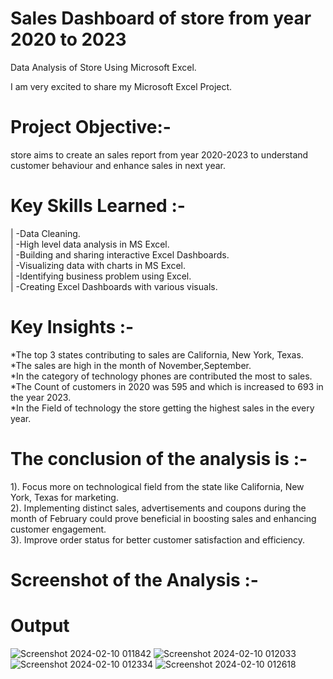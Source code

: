 # Sales Dashboard of store from year 2020 to 2023
Data Analysis of Store Using Microsoft Excel.    

I am very excited to share my Microsoft Excel Project.

# Project Objective:-
 store aims to create an sales report from year 2020-2023 to understand customer behaviour and enhance sales in next year.


# Key Skills Learned :-
| -Data Cleaning.   
| -High level data analysis in MS Excel.   
| -Building and sharing interactive Excel Dashboards.   
| -Visualizing data with charts in MS Excel.   
| -Identifying business problem using Excel.   
| -Creating Excel Dashboards with various visuals.      


# Key Insights :-
*The top 3 states contributing to sales are California, New York, Texas.  
*The sales are high in the month of November,September.    
*In the category of technology phones are contributed the most to sales.    
*The Count of customers in 2020 was 595 and which is increased to 693 in the year 2023.     
*In the Field of technology the store getting the highest sales in the every year.     



# The conclusion of the analysis is :-
1). Focus more on technological field from the state like California, New York, Texas for marketing.    
2). Implementing distinct sales, advertisements and coupons during the month of February could prove beneficial in boosting sales and enhancing customer engagement.     
3). Improve order status for better customer satisfaction and efficiency.    


# Screenshot of the Analysis :-

# Output
![Screenshot 2024-02-10 011842](https://github.com/MyProjects-5/Sales_Dashboard/assets/140932670/44b7a8d9-3292-4309-8548-53fef23ff761)
![Screenshot 2024-02-10 012033](https://github.com/MyProjects-5/Sales_Dashboard/assets/140932670/59cca6e5-2cf3-479d-b5d7-8171180685a3)
![Screenshot 2024-02-10 012334](https://github.com/MyProjects-5/Sales_Dashboard/assets/140932670/efe3b37b-23e8-4d67-af20-a8bb494757bd)
![Screenshot 2024-02-10 012618](https://github.com/MyProjects-5/Sales_Dashboard/assets/140932670/7db13407-606d-4634-8c9f-60c64e394e32)


